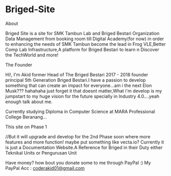 # Briged-Site
About

Briged Site is a site for SMK Tambun Lab and Briged Bestari Organization Data Management from booking room till Digital Academy(for now) in order to enhancing the needs of SMK Tambun become the lead in Frog VLE,Better Comp Lab Infrastructure,A platform for Briged Bestari to learn n Discover the TechWorld and more!

The Founder

Hi!, I'm Akid former Head of The Briged Bestari 2017 - 2018 founder principal 5th Generation Briged Bestari.I have a passion to develop something that can create an impact for everyone...am i the next Elon Musk??? hahahaha just forget it that doesnt matter,What i'm develop is my jumpstart to my huge vision for the future specially in Industry 4.0....yeah enough talk about me.

Currently studying Diploma in Computer Science at MARA Professional College Beranang...


This site on Phase 1 

//But it will upgrade and develop for the 2nd Phase soon where more features and more function! maybe put something like vecta.io?
Currently it is just a Documentation Website.A Reference for Briged in their Duty either Teknikal Units or Pengurusan Unit

Have money? how bout you donate some to me through PayPal :)
My PayPal Acc : coderakid01@gmail.com
